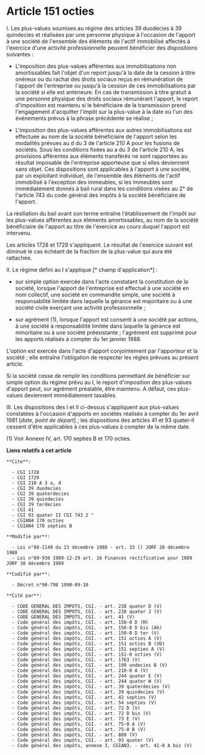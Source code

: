 # Article 151 octies

I. Les plus-values soumises au régime des articles 39 duodecies à 39 quindecies et réalisées par une personne physique à
l'occasion de l'apport à une société de l'ensemble des éléments de l'actif immobilisé affectés à l'exercice d'une activité
professionnelle peuvent bénéficier des dispositions suivantes :

- L'imposition des plus-values afférentes aux immobilisations non amortissables fait l'objet d'un report jusqu'à la date de
la cession à titre onéreux ou du rachat des droits sociaux reçus en rémunération de l'apport de l'entreprise ou jusqu'à la
cession de ces immobilisations par la société si elle est antérieure. En cas de transmission à titre gratuit à une personne
physique des droits sociaux rémunérant l'apport, le report d'imposition est maintenu si le bénéficiaire de la transmission
prend l'engagement d'acquitter l'impôt sur la plus-value à la date où l'un des événements prévus à la phrase précédente se
réalise ;

- L'imposition des plus-values afférentes aux autres immobilisations est effectuée au nom de la société bénéficiaire de
l'apport selon les modalités prévues au d du 3 de l'article 210 A pour les fusions de sociétés.    Sous les conditions fixées
au a du 3 de l'article 210 A, les provisions afférentes aux éléments transférés ne sont rapportées au résultat imposable de
l'entreprise apporteuse que si elles deviennent sans objet.    Ces dispositions sont applicables à l'apport à une société,
par un exploitant individuel, de l'ensemble des éléments de l'actif immobilisé à l'exception des immeubles, si les immeubles
sont immédiatement donnés à bail rural dans les conditions visées au 2° de l'article 743 du code général des impôts à la
société bénéficiaire de l'apport.

La résiliation du bail avant son terme entraîne l'établissement de l'impôt sur les plus-values afférentes aux éléments
amortissables, au nom de la société bénéficiaire de l'apport au titre de l'exercice au cours duquel l'apport est intervenu.

Les articles 1728 et 1729 s'appliquent. Le résultat de l'exercice suivant est diminué le cas échéant de la fraction de la
plus-value qui aura été rattachée.

II. Le régime défini au I s'applique [* champ d'application*] :

- sur simple option exercée dans l'acte constatant la constitution de la société, lorsque l'apport de l'entreprise est
effectué à une société en nom collectif, une société en commandite simple, une société à responsabilité limitée dans laquelle
la gérance est majoritaire ou à une société civile exerçant une activité professionnelle ;

- sur agrément (1), lorsque l'apport est consenti à une société par actions, à une société à responsabilité limitée dans
laquelle la gérance est minoritaire ou à une société préexistante ; l'agrément est supprimé pour les apports réalisés à
compter du 1er janvier 1988.

L'option est exercée dans l'acte d'apport conjointement par l'apporteur et la société ; elle entraîne l'obligation de
respecter les règles prévues au présent article.

Si la société cesse de remplir les conditions permettant de bénéficier sur simple option du régime prévu au I, le report
d'imposition des plus-values d'apport peut, sur agrément préalable, être maintenu. A défaut, ces plus-values deviennent
immédiatement taxables.

III. Les dispositions des I et II ci-dessus s'appliquent aux plus-values constatées à l'occasion d'apports en sociétés
réalisés à compter du 1er avril 1981 [*date, point de départ*] ; les dispositions des articles 41 et 93 quater-II cessent
d'être applicables à ces plus-values à compter de la même date.

(1) Voir Annexe IV, art. 170 septies B et 170 octies.

**Liens relatifs à cet article**

	**Cite**:

	  - CGI 1728
	  - CGI 1729
	  - CGI 210 A 3 a, d
	  - CGI 39 duodecies
	  - CGI 39 quaterdecies
	  - CGI 39 quindecies
	  - CGI 39 terdecies
	  - CGI 41
	  - CGI 93 quater II CGI 743 2 °
	  - CGIAN4 170 octies
	  - CGIAN4 170 septies B

	**Modifié par**:

	  - Loi n°88-1149 du 23 décembre 1988 - art. 33 () JORF 28 décembre 1988
	  - Loi n°89-936 1989-12-29 art. 16 Finances rectificative pour 1989 JORF 30 décembre 1989

	**Codifié par**:

	  - Décret n°90-798 1990-09-10

	**Cité par**:

	  - CODE GENERAL DES IMPOTS, CGI. - art. 238 quater D (V)
	  - CODE GENERAL DES IMPOTS, CGI. - art. 238 quater J (V)
	  - CODE GENERAL DES IMPOTS, CGI. - art. 41 (V)
	  - Code général des impôts, CGI. - art. 150-0 D (M)
	  - Code général des impôts, CGI. - art. 150-0 D bis (Ab)
	  - Code général des impôts, CGI. - art. 150-0 D ter (V)
	  - Code général des impôts, CGI. - art. 151 octies A (V)
	  - Code général des impôts, CGI. - art. 151 octies B (VD)
	  - Code général des impôts, CGI. - art. 151 septies A (V)
	  - Code général des impôts, CGI. - art. 151-0 octies (V)
	  - Code général des impôts, CGI. - art. 1763 (V)
	  - Code général des impôts, CGI. - art. 199 undecies B (V)
	  - Code général des impôts, CGI. - art. 210-0 A (V)
	  - Code général des impôts, CGI. - art. 244 quater E (V)
	  - Code général des impôts, CGI. - art. 244 quater W (V)
	  - Code général des impôts, CGI. - art. 39 quaterdecies (V)
	  - Code général des impôts, CGI. - art. 39 quindecies (V)
	  - Code général des impôts, CGI. - art. 42 septies (V)
	  - Code général des impôts, CGI. - art. 54 septies (V)
	  - Code général des impôts, CGI. - art. 72 D (V)
	  - Code général des impôts, CGI. - art. 72 D bis (V)
	  - Code général des impôts, CGI. - art. 73 E (V)
	  - Code général des impôts, CGI. - art. 75-0 A (V)
	  - Code général des impôts, CGI. - art. 75-0 B (V)
	  - Code général des impôts, CGI. - art. 809 (V)
	  - Code général des impôts, CGI. - art. 93 quater (V)
	  - Code général des impôts, annexe 3, CGIAN3. - art. 41-0 A bis (V)
